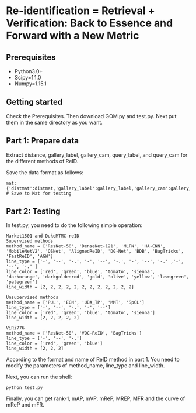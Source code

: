 # Re-identification = Retrieval + Verification: Back to Essence and Forward with a New Metric

## Prerequisites
- Python3.0+
- Scipy=1.1.0
- Numpy=1.15.1

## Getting started
Check the Prerequisites. Then download GOM.py and test.py. Next put them in the same directory as you want.

## Part 1: Prepare data
Extract distance, gallery_label, gallery_cam, query_label, and query_cam for the different methods of ReID.

Save the data format as follows:
```
mat:{'distmat':distmat,'gallery_label':gallery_label,'gallery_cam':gallery_cam,'query_label':query_label,'query_cam':query_cam} # Save to Mat for testing
```

## Part 2: Testing
In test.py, you need to do the following simple operation:
```
Market1501 and DukeMTMC-reID
Supervised methods
method_name = ['ResNet-50', 'DenseNet-121', 'MLFN', 'HA-CNN', 'MobileNetV2', 'OSNet', 'AlignedReID', 'DG-Net', 'BDB', 'BagTricks', 'FastReID', 'AGW']
line_type = ['-', '--', '-.', '-', '--', '-.', '-', '--', '-.' ,'-', '--', '-.' ]
line_color = ['red', 'green', 'blue', 'tomato', 'sienna', 'darkorange', 'darkgoldenrod', 'gold', 'olive', 'yellow', 'lawngreen', 'palegreen']
line_width = [2, 2, 2, 2, 2, 2, 2, 2, 2, 2, 2, 2]

Unsupervised methods
method_name = ['PUL', 'ECN', 'UDA_TP', 'MMT', 'SpCL']
line_type = ['-', '--', '-.', '-', '--']
line_color = ['red', 'green', 'blue', 'tomato', 'sienna']
line_width = [2, 2, 2, 2, 2]

ViRi776
method_name = ['ResNet-50', 'VOC-ReID', 'BagTricks']
line_type = ['-', '--', '-.']
line_color = ['red', 'green', 'blue']
line_width = [2, 2, 2]
```
According to the format and name of ReID method in part 1. You need to modify the parameters of method_name, line_type and line_width.

Next, you can run the shell:
```
python test.py
```

Finally, you can get rank-1, mAP, mVP, mReP, MREP, MFR and the curve of mReP and mFR.
